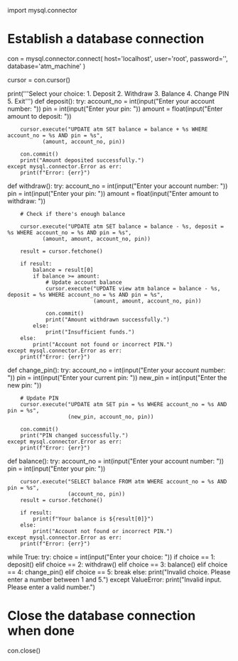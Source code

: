 import mysql.connector

# Establish a database connection
con = mysql.connector.connect(
    host='localhost',
    user='root',
    password='',
    database='atm_machine'
)

cursor = con.cursor()

print('''Select your choice:
         1. Deposit
         2. Withdraw
         3. Balance
         4. Change PIN
         5. Exit''')
def deposit():
    try:
        account_no = int(input("Enter your account number: "))
        pin = int(input("Enter your pin: "))
        amount = float(input("Enter amount to deposit: "))

        cursor.execute("UPDATE atm SET balance = balance + %s WHERE account_no = %s AND pin = %s",
               (amount, account_no, pin))

        con.commit()
        print("Amount deposited successfully.")
    except mysql.connector.Error as err:
        print(f"Error: {err}")

def withdraw():
    try:
        account_no = int(input("Enter your account number: "))
        pin = int(input("Enter your pin: "))
        amount = float(input("Enter amount to withdraw: "))

        # Check if there's enough balance
    
        cursor.execute("UPDATE atm SET balance = balance - %s, deposit = %s WHERE account_no = %s AND pin = %s",
               (amount, amount, account_no, pin))

        result = cursor.fetchone()

        if result:
            balance = result[0]
            if balance >= amount:
                # Update account balance
                cursor.execute("UPDATE view atm balance = balance - %s, deposit = %s WHERE account_no = %s AND pin = %s",
                               (amount, amount, account_no, pin))

                con.commit()
                print("Amount withdrawn successfully.")
            else:
                print("Insufficient funds.")
        else:
            print("Account not found or incorrect PIN.")
    except mysql.connector.Error as err:
        print(f"Error: {err}")

def change_pin():
    try:
        account_no = int(input("Enter your account number: "))
        pin = int(input("Enter your current pin: "))
        new_pin = int(input("Enter the new pin: "))

        # Update PIN
        cursor.execute("UPDATE atm SET pin = %s WHERE account_no = %s AND pin = %s",
                       (new_pin, account_no, pin))

        con.commit()
        print("PIN changed successfully.")
    except mysql.connector.Error as err:
        print(f"Error: {err}")

def balance():
    try:
        account_no = int(input("Enter your account number: "))
        pin = int(input("Enter your pin: "))

        cursor.execute("SELECT balance FROM atm WHERE account_no = %s AND pin = %s",
                       (account_no, pin))
        result = cursor.fetchone()

        if result:
            print(f"Your balance is ${result[0]}")
        else:
            print("Account not found or incorrect PIN.")
    except mysql.connector.Error as err:
        print(f"Error: {err}")

while True:
    try:
        choice = int(input("Enter your choice: "))
        if choice == 1:
            deposit()
        elif choice == 2:
            withdraw()
        elif choice == 3:
            balance()
        elif choice == 4:
            change_pin()
        elif choice == 5:
            break
        else:
            print("Invalid choice. Please enter a number between 1 and 5.")
    except ValueError:
        print("Invalid input. Please enter a valid number.")

# Close the database connection when done
con.close()
